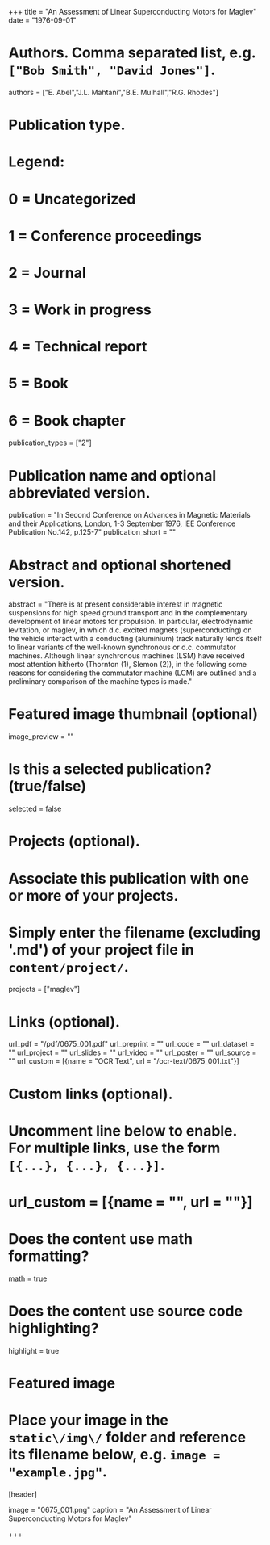 +++
title = "An Assessment of Linear Superconducting Motors for Maglev" 
date = "1976-09-01"

# Authors. Comma separated list, e.g. `["Bob Smith", "David Jones"]`.
authors = ["E. Abel","J.L. Mahtani","B.E. Mulhall","R.G. Rhodes"]

# Publication type.
# Legend:
# 0 = Uncategorized
# 1 = Conference proceedings
# 2 = Journal
# 3 = Work in progress
# 4 = Technical report
# 5 = Book
# 6 = Book chapter
publication_types = ["2"]

# Publication name and optional abbreviated version.
publication = "In Second Conference on Advances in Magnetic Materials and their Applications, London, 1-3 September 1976, IEE Conference Publication No.142, p.125-7"
publication_short = ""

# Abstract and optional shortened version.
abstract = "There is at present considerable interest in magnetic suspensions for high speed ground transport and in the complementary development of linear motors for propulsion. In particular, electrodynamic levitation, or maglev, in which d.c. excited magnets (superconducting) on the vehicle interact with a conducting (aluminium) track naturally lends itself to linear variants of the well-known synchronous or d.c. commutator machines.  Although linear synchronous machines (LSM) have received most attention hitherto (Thornton (1), Slemon (2)), in the following some reasons for considering the commutator machine (LCM) are outlined and a preliminary comparison of the machine types is made."

# Featured image thumbnail (optional)
image_preview = ""

# Is this a selected publication? (true/false)
selected = false

# Projects (optional).
#   Associate this publication with one or more of your projects.
#   Simply enter the filename (excluding '.md') of your project file in `content/project/`.
projects = ["maglev"]

# Links \(optional\).

url_pdf = "/pdf/0675_001.pdf"
url_preprint = ""
url_code = ""
url_dataset = ""
url_project = ""
url_slides = ""
url_video = ""
url_poster = ""
url_source = ""
url_custom = [{name = "OCR Text", url = "/ocr-text/0675_001.txt"}] 

# Custom links (optional).
#   Uncomment line below to enable. For multiple links, use the form `[{...}, {...}, {...}]`.
# url_custom = [{name = "", url = ""}]

# Does the content use math formatting?
math = true

# Does the content use source code highlighting?
highlight = true

# Featured image
# Place your image in the `static\/img\/` folder and reference its filename below, e.g. `image = "example.jpg"`.
[header]

image = "0675_001.png"
caption = "An Assessment of Linear Superconducting Motors for Maglev"

+++
